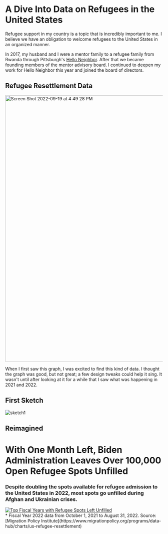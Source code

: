 # A Dive Into Data on Refugees in the United States

Refugee support in my country is a topic that is incredibly important to me. I believe we have an obligation to welcome refugees to the United States in an organized manner. 

In 2017, my husband and I were a mentor family to a refugee family from Rwanda through Pittsburgh's [Hello Neighbor](https://helloneighbor.io). After that we became founding members of the mentor advisory board. I continued to deepen my work for Hello Neighbor this year and joined the board of directors.

## Refugee Resettlement Data

<img width="850" alt="Screen Shot 2022-09-19 at 4 49 28 PM" src="https://user-images.githubusercontent.com/112270597/191115229-1ffbbec3-292d-4bae-9e1e-a607346d964a.png">

When I first saw this graph, I was excited to find this kind of data. I thought the graph was good, but not great; a few design tweaks could help it sing. It wasn't until after looking at it for a while that I saw what was happening in 2021 and 2022. 

## First Sketch

![sketch1](https://user-images.githubusercontent.com/112270597/191123572-1be0dd92-66cd-4deb-b926-5e2c0fb3082e.jpeg)


## Reimagined

# With One Month Left, Biden Administration Leaves Over 100,000 Open Refugee Spots Unfilled
### Despite doubling the spots available for refugee admission to the United States in 2022, most spots go unfilled during Afghan and Ukrainian crises. 

<div class='tableauPlaceholder' id='viz1663622105962' style='position: relative'><noscript><a href='#'><img alt='Top Fiscal Years with Refugee Spots Left Unfilled ' src='https:&#47;&#47;public.tableau.com&#47;static&#47;images&#47;US&#47;USRefugeeUnfilledSpots_topyears&#47;Sheet1&#47;1_rss.png' style='border: none' /></a></noscript><object class='tableauViz'  style='display:none;'><param name='host_url' value='https%3A%2F%2Fpublic.tableau.com%2F' /> <param name='embed_code_version' value='3' /> <param name='site_root' value='' /><param name='name' value='USRefugeeUnfilledSpots_topyears&#47;Sheet1' /><param name='tabs' value='no' /><param name='toolbar' value='yes' /><param name='static_image' value='https:&#47;&#47;public.tableau.com&#47;static&#47;images&#47;US&#47;USRefugeeUnfilledSpots_topyears&#47;Sheet1&#47;1.png' /> <param name='animate_transition' value='yes' /><param name='display_static_image' value='yes' /><param name='display_spinner' value='yes' /><param name='display_overlay' value='yes' /><param name='display_count' value='yes' /><param name='language' value='en-US' /><param name='filter' value='publish=yes' /></object></div>                
<script type='text/javascript'>                    
  var divElement = document.getElementById('viz1663622105962');                    
  var vizElement = divElement.getElementsByTagName('object')[0];                    
  vizElement.style.width='100%';vizElement.style.height=(divElement.offsetWidth*0.75)+'px';                    
  var scriptElement = document.createElement('script');                    
  scriptElement.src = 'https://public.tableau.com/javascripts/api/viz_v1.js';                    
  vizElement.parentNode.insertBefore(scriptElement, vizElement);                
</script>
* Fiscal Year 2022 data from October 1, 2021 to August 31, 2022.
Source: [Migration Policy Institute](https://www.migrationpolicy.org/programs/data-hub/charts/us-refugee-resettlement)
